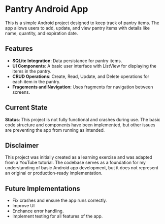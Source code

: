 # Pantry Android App
This is a simple Android project designed to keep track of pantry items. The app allows users to add, update, and view pantry items with details like name, quantity, and expiration date.

## Features
* __SQLite Integration__: Data persistance for pantry items.
* __UI Components__: A basic user interface with ListView for displaying the items in the pantry.
* __CRUD Operations__: Create, Read, Update, and Delete operations for each item in the pantry.
* __Fragements and Navigation__: Uses fragments for navigation between screens.

## Current State
__Status__: This project is not fully functional and crashes during use. The basic code structure and components have been implemented, but other issues are preventing the app from running as intended.

## Disclaimer
This project was initially created as a learning exercise and was adapted from a YouTube tutorial. The codebase serves as a foundation for my understanding of basic Android app development, but it does not represent an original or production-ready implementation.

## Future Implementations
* Fix crashes and ensure the app runs correctly.
* Improve UI
* Enchance error handling.
* Implement testing for all features of the app.
